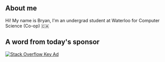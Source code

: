 ## About me

Hi! My name is Bryan, I'm an undergrad student at Waterloo for Computer Science (Co-op) 🇨🇦

<!-- ## Stuff that I know / worked with
![javascript](https://img.shields.io/badge/-JavaScript-20232a?style=for-the-badge&logo=javascript&logoColor=f7e018)
![typescript](https://img.shields.io/badge/-TypeScript-20232a?style=for-the-badge&logo=typescript&logoColor=3178C6)
![rust](https://img.shields.io/badge/-Rust-20232a?&style=for-the-badge&logo=rust&logoColor=bbbbbb)
![python](https://img.shields.io/badge/-Python-20232a?&style=for-the-badge&logo=python&logoColor=3776AB)
&nbsp;
![npm](https://img.shields.io/badge/-NPM-20232a?style=for-the-badge&logo=npm&logoColor=CC0000)
![docker](https://img.shields.io/badge/-Docker-20232a?&style=for-the-badge&logo=docker&logoColor=2496ED)
![mongodb](https://img.shields.io/badge/-MongoDB-20232a?&style=for-the-badge&logo=mongodb&logoColor=#47A248)

![html](https://img.shields.io/badge/-HTML-20232a?style=for-the-badge&logo=html5&logoColor=E34F26)
![react](https://img.shields.io/badge/-React-20232a?style=for-the-badge&logo=react&logoColor=61DAFB)
![redux](https://img.shields.io/badge/-Redux-20232a?style=for-the-badge&logo=redux&logoColor=764ABC)
![svelte](https://img.shields.io/badge/-Svelte-20232a?style=for-the-badge&logo=svelte&logoColor=FF3E00)
&nbsp;
![css](https://img.shields.io/badge/-CSS-20232a?style=for-the-badge&logo=css3&logoColor=1572B6)
![bootstrap](https://img.shields.io/badge/-Bootstrap-20232a?style=for-the-badge&logo=bootstrap&logoColor=7952B3)
![sass](https://img.shields.io/badge/-Sass-20232a?style=for-the-badge&logo=sass&logoColor=CC6699) -->

## A word from today's sponsor
[![Stack Overflow Key Ad](https://i.imgur.com/YkiRIkp.gif)](https://bit.ly/thesilican-stack-overflow-keyboard-ad)
